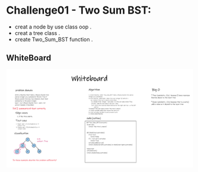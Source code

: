 # Challenge01 - Two Sum BST:

* creat a node by use class oop .
* creat a tree class .
* create Two_Sum_BST function .

## WhiteBoard

![WhiteBoard](hashtable01.png)